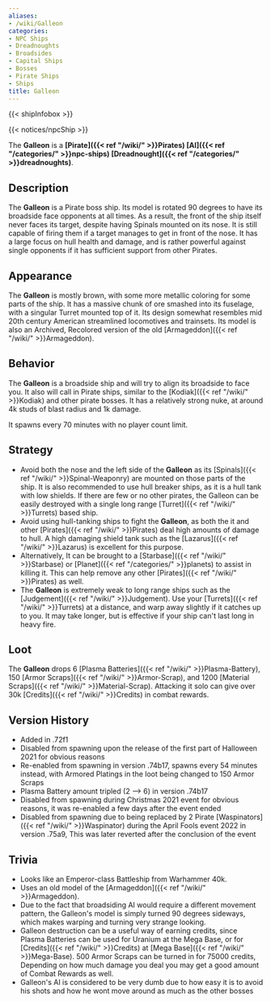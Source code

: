 ```yaml
---
aliases:
- /wiki/Galleon
categories:
- NPC Ships
- Dreadnoughts
- Broadsides
- Capital Ships
- Bosses
- Pirate Ships
- Ships
title: Galleon
---  
```


{{< shipInfobox >}}   

{{< notices/npcShip >}} 

The **Galleon** is a **[Pirate]({{< ref "/wiki/" >}}Pirates) [AI]({{< ref "/categories/" >}}npc-ships) [Dreadnought]({{< ref "/categories/" >}}dreadnoughts)**. 

## Description

The **Galleon** is a Pirate boss ship. Its model is rotated 90 degrees to have its broadside face opponents at all times. As a result, the front of the ship itself never faces its target, despite having Spinals mounted on its nose. It is still capable of firing them if a target manages to get in front of the nose. It has a large focus on hull health and damage, and is rather powerful against single opponents if it has sufficient support from other Pirates.

## Appearance

The **Galleon** is mostly brown, with some more metallic coloring for some parts of the ship. It has a massive chunk of ore smashed into its fuselage, with a singular Turret mounted top of it. Its design somewhat resembles mid 20th century American streamlined locomotives and trainsets. Its model is also an Archived, Recolored version of the old [Armageddon]({{< ref "/wiki/" >}}Armageddon).

## Behavior

The **Galleon** is a broadside ship and will try to align its broadside to face you. It also will call in Pirate ships, similar to the [Kodiak]({{< ref "/wiki/" >}}Kodiak) and other pirate bosses. It has a relatively strong nuke, at around 4k studs of blast radius and 1k damage.

It spawns every 70 minutes with no player count limit.

## Strategy

- Avoid both the nose and the left side of the **Galleon** as its [Spinals]({{< ref "/wiki/" >}}Spinal-Weaponry) are mounted on those parts of the ship. It is also recommended to use hull breaker ships, as it is a hull tank with low shields. If there are few or no other pirates, the Galleon can be easily destroyed with a single long range [Turret]({{< ref "/wiki/" >}}Turrets) based ship.
- Avoid using hull-tanking ships to fight the **Galleon**, as both the it and other [Pirates]({{< ref "/wiki/" >}}Pirates) deal high amounts of damage to hull. A high damaging shield tank such as the [Lazarus]({{< ref "/wiki/" >}}Lazarus) is excellent for this purpose.
- Alternatively, It can be brought to a [Starbase]({{< ref "/wiki/" >}}Starbase) or [Planet]({{< ref "/categories/" >}}planets) to assist in killing it. This can help remove any other [Pirates]({{< ref "/wiki/" >}}Pirates) as well.
- The **Galleon** is extremely weak to long range ships such as the [Judgement]({{< ref "/wiki/" >}}Judgement). Use your [Turrets]({{< ref "/wiki/" >}}Turrets) at a distance, and warp away slightly if it catches up to you. It may take longer, but is effective if your ship can't last long in heavy fire.

## Loot

The **Galleon** drops 6 [Plasma Batteries]({{< ref "/wiki/" >}}Plasma-Battery), 150 [Armor Scraps]({{< ref "/wiki/" >}}Armor-Scrap), and 1200 [Material Scraps]({{< ref "/wiki/" >}}Material-Scrap). Attacking it solo can give over 30k [Credits]({{< ref "/wiki/" >}}Credits) in combat rewards.

## Version History 

- Added in .72f1
- Disabled from spawning upon the release of the first part of Halloween 2021 for obvious reasons
- Re-enabled from spawning in version .74b17, spawns every 54 minutes instead, with Armored Platings in the loot being changed to 150 Armor Scraps
- Plasma Battery amount tripled (2 --> 6) in version .74b17
- Disabled from spawning during Christmas 2021 event for obvious reasons, it was re-enabled a few days after the event ended
- Disabled from spawning due to being replaced by 2 Pirate [Waspinators]({{< ref "/wiki/" >}}Waspinator) during the April Fools event 2022 in version .75a9, This was later reverted after the conclusion of the event

## Trivia

- Looks like an Emperor-class Battleship from Warhammer 40k.
- Uses an old model of the [Armageddon]({{< ref "/wiki/" >}}Armageddon).
- Due to the fact that broadsiding AI would require a different movement pattern, the Galleon's model is simply turned 90 degrees sideways, which makes warping and turning very strange looking.
- Galleon destruction can be a useful way of earning credits, since Plasma Batteries can be used for Uranium at the Mega Base, or for [Credits]({{< ref "/wiki/" >}}Credits) at [Mega Base]({{< ref "/wiki/" >}}Mega-Base). 500 Armor Scraps can be turned in for 75000 credits, Depending on how much damage you deal you may get a good amount of Combat Rewards as well.
- Galleon's AI is considered to be very dumb due to how easy it is to avoid his shots and how he wont move around as much as the other bosses